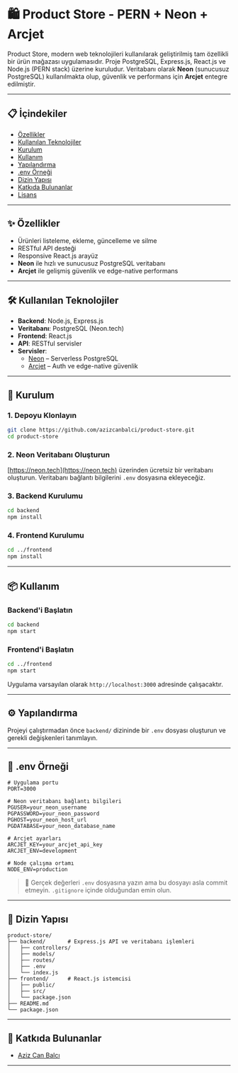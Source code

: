 # 🛍️ Product Store - PERN + Neon + Arcjet

Product Store, modern web teknolojileri kullanılarak geliştirilmiş tam özellikli bir ürün mağazası uygulamasıdır. Proje PostgreSQL, Express.js, React.js ve Node.js (PERN stack) üzerine kuruludur. Veritabanı olarak **Neon** (sunucusuz PostgreSQL) kullanılmakta olup, güvenlik ve performans için **Arcjet** entegre edilmiştir.

---

## 📋 İçindekiler

- [Özellikler](#özellikler)
- [Kullanılan Teknolojiler](#kullanılan-teknolojiler)
- [Kurulum](#kurulum)
- [Kullanım](#kullanım)
- [Yapılandırma](#yapılandırma)
- [.env Örneği](#env-örneği)
- [Dizin Yapısı](#dizin-yapısı)
- [Katkıda Bulunanlar](#katkıda-bulunanlar)
- [Lisans](#lisans)

---

## ✨ Özellikler

- Ürünleri listeleme, ekleme, güncelleme ve silme
- RESTful API desteği
- Responsive React.js arayüz
- **Neon** ile hızlı ve sunucusuz PostgreSQL veritabanı
- **Arcjet** ile gelişmiş güvenlik ve edge-native performans

---

## 🛠️ Kullanılan Teknolojiler

- **Backend**: Node.js, Express.js
- **Veritabanı**: PostgreSQL (Neon.tech)
- **Frontend**: React.js
- **API**: RESTful servisler
- **Servisler**:
  - [Neon](https://neon.tech) – Serverless PostgreSQL
  - [Arcjet](https://arcjet.com) – Auth ve edge-native güvenlik

---

## 🚀 Kurulum

### 1. Depoyu Klonlayın

```bash
git clone https://github.com/azizcanbalci/product-store.git
cd product-store
```

### 2. Neon Veritabanı Oluşturun

[https://neon.tech](https://neon.tech) üzerinden ücretsiz bir veritabanı oluşturun. Veritabanı bağlantı bilgilerini `.env` dosyasına ekleyeceğiz.

### 3. Backend Kurulumu

```bash
cd backend
npm install
```

### 4. Frontend Kurulumu

```bash
cd ../frontend
npm install
```

---

## 📦 Kullanım

### Backend'i Başlatın

```bash
cd backend
npm start
```

### Frontend'i Başlatın

```bash
cd ../frontend
npm start
```

Uygulama varsayılan olarak `http://localhost:3000` adresinde çalışacaktır.

---

## ⚙️ Yapılandırma

Projeyi çalıştırmadan önce `backend/` dizininde bir `.env` dosyası oluşturun ve gerekli değişkenleri tanımlayın.

---

## 🧪 .env Örneği

```env
# Uygulama portu
PORT=3000

# Neon veritabanı bağlantı bilgileri
PGUSER=your_neon_username
PGPASSWORD=your_neon_password
PGHOST=your_neon_host_url
PGDATABASE=your_neon_database_name

# Arcjet ayarları
ARCJET_KEY=your_arcjet_api_key
ARCJET_ENV=development

# Node çalışma ortamı
NODE_ENV=production
```

> 🔐 Gerçek değerleri `.env` dosyasına yazın ama bu dosyayı asla commit etmeyin. `.gitignore` içinde olduğundan emin olun.

---

## 📁 Dizin Yapısı

```plaintext
product-store/
├── backend/       # Express.js API ve veritabanı işlemleri
│   ├── controllers/
│   ├── models/
│   ├── routes/
│   ├── .env
│   └── index.js
├── frontend/      # React.js istemcisi
│   ├── public/
│   ├── src/
│   └── package.json
├── README.md
└── package.json
```

---

## 👥 Katkıda Bulunanlar

- [Aziz Can Balcı](https://github.com/azizcanbalci)

---
